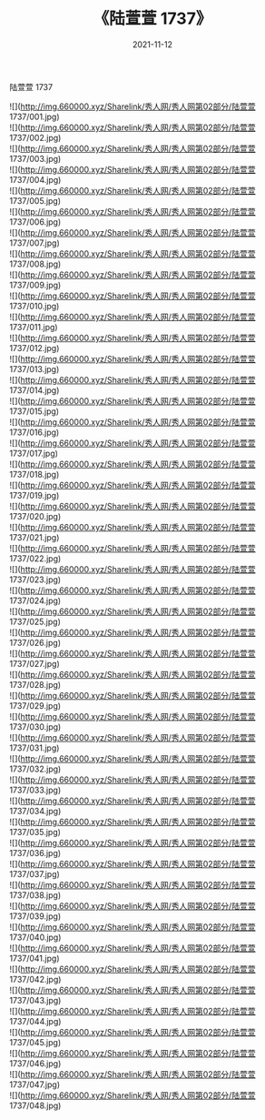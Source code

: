 ﻿---
layout: post
title:  《陆萱萱 1737》
date:   2021-11-12
img: http://img.660000.xyz/Sharelink/秀人网/秀人网第02部分/陆萱萱 1737/000.jpg
categories: [美女, 清纯, 唯美]
---

陆萱萱 1737

  ![](http://img.660000.xyz/Sharelink/秀人网/秀人网第02部分/陆萱萱 1737/001.jpg) <br> ![](http://img.660000.xyz/Sharelink/秀人网/秀人网第02部分/陆萱萱 1737/002.jpg) <br> ![](http://img.660000.xyz/Sharelink/秀人网/秀人网第02部分/陆萱萱 1737/003.jpg) <br> ![](http://img.660000.xyz/Sharelink/秀人网/秀人网第02部分/陆萱萱 1737/004.jpg) <br> ![](http://img.660000.xyz/Sharelink/秀人网/秀人网第02部分/陆萱萱 1737/005.jpg) <br> ![](http://img.660000.xyz/Sharelink/秀人网/秀人网第02部分/陆萱萱 1737/006.jpg) <br> ![](http://img.660000.xyz/Sharelink/秀人网/秀人网第02部分/陆萱萱 1737/007.jpg) <br> ![](http://img.660000.xyz/Sharelink/秀人网/秀人网第02部分/陆萱萱 1737/008.jpg) <br> ![](http://img.660000.xyz/Sharelink/秀人网/秀人网第02部分/陆萱萱 1737/009.jpg) <br> ![](http://img.660000.xyz/Sharelink/秀人网/秀人网第02部分/陆萱萱 1737/010.jpg) <br> ![](http://img.660000.xyz/Sharelink/秀人网/秀人网第02部分/陆萱萱 1737/011.jpg) <br> ![](http://img.660000.xyz/Sharelink/秀人网/秀人网第02部分/陆萱萱 1737/012.jpg) <br> ![](http://img.660000.xyz/Sharelink/秀人网/秀人网第02部分/陆萱萱 1737/013.jpg) <br> ![](http://img.660000.xyz/Sharelink/秀人网/秀人网第02部分/陆萱萱 1737/014.jpg) <br> ![](http://img.660000.xyz/Sharelink/秀人网/秀人网第02部分/陆萱萱 1737/015.jpg) <br> ![](http://img.660000.xyz/Sharelink/秀人网/秀人网第02部分/陆萱萱 1737/016.jpg) <br> ![](http://img.660000.xyz/Sharelink/秀人网/秀人网第02部分/陆萱萱 1737/017.jpg) <br> ![](http://img.660000.xyz/Sharelink/秀人网/秀人网第02部分/陆萱萱 1737/018.jpg) <br> ![](http://img.660000.xyz/Sharelink/秀人网/秀人网第02部分/陆萱萱 1737/019.jpg) <br> ![](http://img.660000.xyz/Sharelink/秀人网/秀人网第02部分/陆萱萱 1737/020.jpg) <br> ![](http://img.660000.xyz/Sharelink/秀人网/秀人网第02部分/陆萱萱 1737/021.jpg) <br> ![](http://img.660000.xyz/Sharelink/秀人网/秀人网第02部分/陆萱萱 1737/022.jpg) <br> ![](http://img.660000.xyz/Sharelink/秀人网/秀人网第02部分/陆萱萱 1737/023.jpg) <br> ![](http://img.660000.xyz/Sharelink/秀人网/秀人网第02部分/陆萱萱 1737/024.jpg) <br> ![](http://img.660000.xyz/Sharelink/秀人网/秀人网第02部分/陆萱萱 1737/025.jpg) <br> ![](http://img.660000.xyz/Sharelink/秀人网/秀人网第02部分/陆萱萱 1737/026.jpg) <br> ![](http://img.660000.xyz/Sharelink/秀人网/秀人网第02部分/陆萱萱 1737/027.jpg) <br> ![](http://img.660000.xyz/Sharelink/秀人网/秀人网第02部分/陆萱萱 1737/028.jpg) <br> ![](http://img.660000.xyz/Sharelink/秀人网/秀人网第02部分/陆萱萱 1737/029.jpg) <br> ![](http://img.660000.xyz/Sharelink/秀人网/秀人网第02部分/陆萱萱 1737/030.jpg) <br> ![](http://img.660000.xyz/Sharelink/秀人网/秀人网第02部分/陆萱萱 1737/031.jpg) <br> ![](http://img.660000.xyz/Sharelink/秀人网/秀人网第02部分/陆萱萱 1737/032.jpg) <br> ![](http://img.660000.xyz/Sharelink/秀人网/秀人网第02部分/陆萱萱 1737/033.jpg) <br> ![](http://img.660000.xyz/Sharelink/秀人网/秀人网第02部分/陆萱萱 1737/034.jpg) <br> ![](http://img.660000.xyz/Sharelink/秀人网/秀人网第02部分/陆萱萱 1737/035.jpg) <br> ![](http://img.660000.xyz/Sharelink/秀人网/秀人网第02部分/陆萱萱 1737/036.jpg) <br> ![](http://img.660000.xyz/Sharelink/秀人网/秀人网第02部分/陆萱萱 1737/037.jpg) <br> ![](http://img.660000.xyz/Sharelink/秀人网/秀人网第02部分/陆萱萱 1737/038.jpg) <br> ![](http://img.660000.xyz/Sharelink/秀人网/秀人网第02部分/陆萱萱 1737/039.jpg) <br> ![](http://img.660000.xyz/Sharelink/秀人网/秀人网第02部分/陆萱萱 1737/040.jpg) <br> ![](http://img.660000.xyz/Sharelink/秀人网/秀人网第02部分/陆萱萱 1737/041.jpg) <br> ![](http://img.660000.xyz/Sharelink/秀人网/秀人网第02部分/陆萱萱 1737/042.jpg) <br> ![](http://img.660000.xyz/Sharelink/秀人网/秀人网第02部分/陆萱萱 1737/043.jpg) <br> ![](http://img.660000.xyz/Sharelink/秀人网/秀人网第02部分/陆萱萱 1737/044.jpg) <br> ![](http://img.660000.xyz/Sharelink/秀人网/秀人网第02部分/陆萱萱 1737/045.jpg) <br> ![](http://img.660000.xyz/Sharelink/秀人网/秀人网第02部分/陆萱萱 1737/046.jpg) <br> ![](http://img.660000.xyz/Sharelink/秀人网/秀人网第02部分/陆萱萱 1737/047.jpg) <br> ![](http://img.660000.xyz/Sharelink/秀人网/秀人网第02部分/陆萱萱 1737/048.jpg) <br>